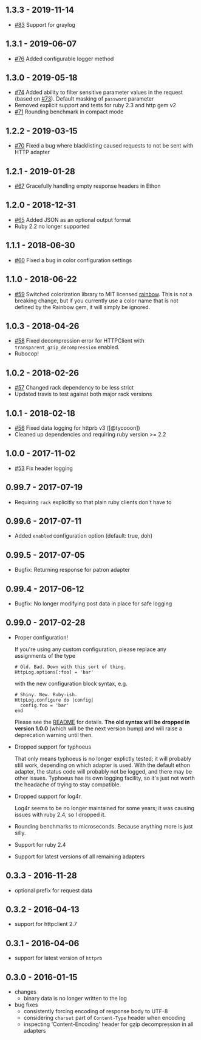 ## 1.3.3 - 2019-11-14

* [#83](https://github.com/trusche/httplog/pull/83) Support for graylog

## 1.3.1 - 2019-06-07

* [#76](https://github.com/trusche/httplog/pull/76) Added configurable logger method

## 1.3.0 - 2019-05-18

* [#74](https://github.com/trusche/httplog/pull/74) Added ability to filter sensitive parameter values in the request (based on [#73](https://github.com/trusche/httplog/pull/73)). Default masking of `password` parameter
* Removed explicit support and tests for ruby 2.3 and http gem v2
* [#71](https://github.com/trusche/httplog/pull/71) Rounding benchmark in compact mode

## 1.2.2 - 2019-03-15

* [#70](https://github.com/trusche/httplog/pull/70) Fixed a bug where blacklisting caused requests to not be sent with HTTP adapter

## 1.2.1 - 2019-01-28

* [#67](https://github.com/trusche/httplog/pull/67) Gracefully handling empty response headers in Ethon

## 1.2.0 - 2018-12-31

* [#65](https://github.com/trusche/httplog/pull/65) Added JSON as an optional output format
* Ruby 2.2 no longer supported

## 1.1.1 - 2018-06-30

* [#60](https://github.com/trusche/httplog/issues/60) Fixed a bug in color configuration settings

## 1.1.0 - 2018-06-22

* [#59](https://github.com/trusche/httplog/issues/59) Switched colorization library to MIT licensed [rainbow](https://github.com/sickill/rainbow).
  This is not a breaking change, but if you currently use a color name that is not defined by the Rainbow gem, it will
  simply be ignored.

## 1.0.3 - 2018-04-26

* [#58](https://github.com/trusche/httplog/issues/58) Fixed decompression error for HTTPClient with `transparent_gzip_decompression` enabled.
* Rubocop!

## 1.0.2 - 2018-02-26

* [#57](https://github.com/trusche/httplog/issues/57) Changed rack dependency to be less strict
* Updated travis to test against both major rack versions

## 1.0.1 - 2018-02-18

* [#56](https://github.com/trusche/httplog/pull/56) Fixed data logging for httprb v3 ([@tycooon])
* Cleaned up dependencies and requiring ruby version >= 2.2

## 1.0.0 - 2017-11-02

* [#53](https://github.com/trusche/httplog/pull/53) Fix header logging

## 0.99.7 - 2017-07-19

* Requiring `rack` explicitly so that plain ruby clients don't have to

## 0.99.6 - 2017-07-11

* Added `enabled` configuration option (default: true, doh)

## 0.99.5 - 2017-07-05

* Bugfix: Returning response for patron adapter

## 0.99.4 - 2017-06-12

* Bugfix: No longer modifying post data in place for safe logging

## 0.99.0 - 2017-02-28

* Proper configuration!

  If you're using any custom configuration, please replace any assignments of the type

      # Old. Bad. Down with this sort of thing.
      HttpLog.options[:foo] = 'bar'  

  with the new configuration block syntax, e.g.

      # Shiny. New. Ruby-ish.
      HttpLog.configure do |config|
        config.foo = 'bar'
      end

  Please see the [README](README.md#configuration) for details. **The old syntax will be dropped in version 1.0.0** (which will be the next version bump) and will raise a deprecation warning until then.

* Dropped support for typhoeus

  That only means typhoeus is no longer explictly tested; it will probably still work, depending on which adapter is used. With the default ethon adapter, the status code will probably not be logged, and there may be other issues. Typhoeus has its own logging facility, so it's just not worth the headache of trying to stay compatible.

* Dropped support for log4r.

  Log4r seems to be no longer maintained for some years; it was causing issues with ruby 2.4, so I dropped it.

* Rounding benchmarks to microseconds. Because anything more is just silly.

* Support for ruby 2.4
* Support for latest versions of all remaining adapters

## 0.3.3 - 2016-11-28

* optional prefix for request data

## 0.3.2 - 2016-04-13

* support for httpclient 2.7

## 0.3.1 - 2016-04-06

* support for latest version of `httprb`

## 0.3.0 - 2016-01-15
* changes
  * binary data is no longer written to the log
* bug fixes
  * consistently forcing encoding of response body to UTF-8
  * considering `charset` part of `Content-Type` header when encoding
  * inspecting 'Content-Encoding' header for gzip decompression in all adapters
